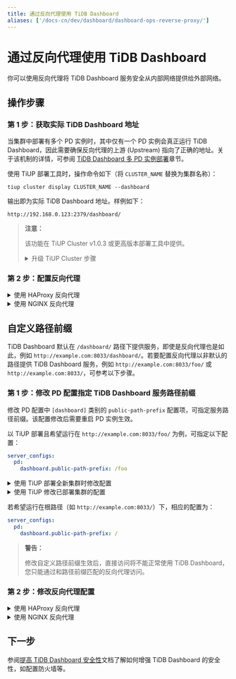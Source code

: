 ```yaml
---
title: 通过反向代理使用 TiDB Dashboard
aliases: ['/docs-cn/dev/dashboard/dashboard-ops-reverse-proxy/']
---
```


# 通过反向代理使用 TiDB Dashboard

你可以使用反向代理将 TiDB Dashboard 服务安全从内部网络提供给外部网络。

## 操作步骤

### 第 1 步：获取实际 TiDB Dashboard 地址

当集群中部署有多个 PD 实例时，其中仅有一个 PD 实例会真正运行 TiDB Dashboard，因此需要确保反向代理的上游 (Upstream) 指向了正确的地址。关于该机制的详情，可参阅 [TiDB Dashboard 多 PD 实例部署](/dashboard/dashboard-ops-deploy.md#多-pd-实例部署)章节。

使用 TiUP 部署工具时，操作命令如下（将 `CLUSTER_NAME` 替换为集群名称）：

```shell
tiup cluster display CLUSTER_NAME --dashboard
```

输出即为实际 TiDB Dashboard 地址。样例如下：

```
http://192.168.0.123:2379/dashboard/
```

> **注意：**
>
> 该功能在 TiUP Cluster v1.0.3 或更高版本部署工具中提供。
>
> <details>
> <summary>升级 TiUP Cluster 步骤</summary>
>
> ```shell
> tiup update --self
> tiup update cluster --force
> ```
>
> </details>

### 第 2 步：配置反向代理

<details>
<summary>使用 HAProxy 反向代理</summary>

[HAProxy](https://www.haproxy.org/) 作为反向代理时，方法如下：

1. 以在 8033 端口反向代理 TiDB Dashboard 为例，在 HAProxy 配置文件中，新增如下配置：

   ```haproxy
   frontend tidb_dashboard_front
     bind *:8033
     use_backend tidb_dashboard_back if { path /dashboard } or { path_beg /dashboard/ }

   backend tidb_dashboard_back
     mode http
     server tidb_dashboard 192.168.0.123:2379
   ```

   其中 `192.168.0.123:2379` 需替换为[第 1 步：获取实际 TiDB Dashboard 地址](#第-1-步获取实际-tidb-dashboard-地址)中取得的 TiDB Dashboard 实际地址中的 IP 及端口部分。

   > **警告：**
   >
   > 请务必保留 `use_backend` 指令中的 `if` 部分，确保只有该路径下的服务会被反向代理，否则将引入安全风险。参见[提高 TiDB Dashboard 安全性](/dashboard/dashboard-ops-security.md)。

2. 重启 HAProxy，以使配置生效。

3. 测试反向代理是否生效：访问 HAProxy 所在机器的 8033 端口下 `/dashboard/` 地址，如 <http://example.com:8033/dashboard/>，即可访问 TiDB Dashboard。

</details>

<details>
<summary>使用 NGINX 反向代理</summary>

[NGINX](https://nginx.org/) 作为反向代理时，方法如下：

1. 以在 8033 端口反向代理 TiDB Dashboard 为例，在 NGINX 配置文件中，新增如下配置：

   ```nginx
   server {
     listen 8033;
     location /dashboard/ {
       proxy_pass http://192.168.0.123:2379/dashboard/;
     }
   }
   ```

   其中 `http://192.168.0.123:2379/dashboard/` 需替换为[第 1 步：获取实际 TiDB Dashboard 地址](#第-1-步获取实际-tidb-dashboard-地址)中取得的 TiDB Dashboard 实际地址。

   > **警告：**
   >
   > 请务必保留 `proxy_pass` 指令中的 `/dashboard/` 路径，确保只有该路径下的服务会被反向代理，否则将引入安全风险。参见[提高 TiDB Dashboard 安全性](/dashboard/dashboard-ops-security.md)。

2. 重新载入 NGINX 以使配置生效：

   ```shell
   sudo nginx -s reload
   ```

3. 测试反向代理是否生效：访问 NGINX 所在机器的 8033 端口下 `/dashboard/` 地址，如 `http://example.com:8033/dashboard/`，即可访问 TiDB Dashboard。

</details>

## 自定义路径前缀

TiDB Dashboard 默认在 `/dashboard/` 路径下提供服务，即使是反向代理也是如此，例如 `http://example.com:8033/dashboard/`。若要配置反向代理以非默认的路径提供 TiDB Dashboard 服务，例如 `http://example.com:8033/foo/` 或 `http://example.com:8033/`，可参考以下步骤。

### 第 1 步：修改 PD 配置指定 TiDB Dashboard 服务路径前缀

修改 PD 配置中 `[dashboard]` 类别的 `public-path-prefix` 配置项，可指定服务路径前缀。该配置修改后需要重启 PD 实例生效。

以 TiUP 部署且希望运行在 `http://example.com:8033/foo/` 为例，可指定以下配置：

```yaml
server_configs:
  pd:
    dashboard.public-path-prefix: /foo
```

<details>
  <summary>使用 TiUP 部署全新集群时修改配置</summary>

若要全新部署集群，可在 TiUP 拓扑文件 `topology.yaml` 中加入上述配置项后进行部署，具体步骤参阅 [TiUP 部署文档](/production-deployment-using-tiup.md#第-3-步初始化集群拓扑文件)。

</details>

<details>
  <summary>使用 TiUP 修改已部署集群的配置</summary>

1. 以编辑模式打开该集群的配置文件（将 `CLUSTER_NAME` 替换为集群名称）

   ```shell
   tiup cluster edit-config CLUSTER_NAME
   ```

2. 在 `server_configs` 的 `pd` 配置下修改或新增配置项，若没有 `server_configs` 请在最顶层新增：

   ```yaml
   server_configs:
     pd:
       dashboard.public-path-prefix: /foo
   ```

   修改完成后的配置文件类似于：

   ```yaml
   server_configs:
     pd:
       dashboard.public-path-prefix: /foo
   global:
     user: tidb
     ...
   ```

   或

   ```yaml
   monitored:
     ...
   server_configs:
     tidb: ...
     tikv: ...
     pd:
       dashboard.public-path-prefix: /foo
     ...
   ```

3. 滚动重启所有 PD 实例生效配置（将 `CLUSTER_NAME` 替换为集群名称）

   ```shell
   tiup cluster reload CLUSTER_NAME -R pd
   ```

   详情请参阅 [TiUP 常见运维操作 - 修改配置参数](/maintain-tidb-using-tiup.md#修改配置参数)。

</details>

若希望运行在根路径（如 `http://example.com:8033/`）下，相应的配置为：

```yaml
server_configs:
  pd:
    dashboard.public-path-prefix: /
```

> **警告：**
>
> 修改自定义路径前缀生效后，直接访问将不能正常使用 TiDB Dashboard，您只能通过和路径前缀匹配的反向代理访问。

### 第 2 步：修改反向代理配置

<details>
<summary>使用 HAProxy 反向代理</summary>

以 `http://example.com:8033/foo/` 为例，HAProxy 配置如下：

```haproxy
frontend tidb_dashboard_front
  bind *:8033
  use_backend tidb_dashboard_back if { path /foo } or { path_beg /foo/ }

backend tidb_dashboard_back
  mode http
  http-request set-path %[path,regsub(^/foo/?,/dashboard/)]
  server tidb_dashboard 192.168.0.123:2379
```

其中 `192.168.0.123:2379` 需替换为[第 1 步：获取实际 TiDB Dashboard 地址](#第-1-步获取实际-tidb-dashboard-地址)中取得的 TiDB Dashboard 实际地址中的 IP 及端口部分。

> **警告：**
>
> 请务必保留 `use_backend` 指令中的 `if` 部分，确保只有该路径下的服务会被反向代理，否则将引入安全风险。参见[提高 TiDB Dashboard 安全性](/dashboard/dashboard-ops-security.md)。

若希望运行在根路径（如 `http://example.com:8033/`），HAProxy 配置如下：

```nginx
frontend tidb_dashboard_front
  bind *:8033
  use_backend tidb_dashboard_back

backend tidb_dashboard_back
  mode http
  http-request set-path /dashboard%[path]
  server tidb_dashboard 192.168.0.123:2379
```

修改配置并重启 HAProxy 后即可生效。

</details>

<details>
<summary>使用 NGINX 反向代理</summary>

以 `http://example.com:8033/foo/` 为例，相应的 NGINX 配置为：

```nginx
server {
  listen 8033;
  location /foo/ {
    proxy_pass http://192.168.0.123:2379/dashboard/;
  }
}
```

其中 `http://192.168.0.123:2379/dashboard/` 需替换为[第 1 步：获取实际 TiDB Dashboard 地址](#第-1-步获取实际-tidb-dashboard-地址)中取得的 TiDB Dashboard 实际地址。

> **警告：**
>
> 请务必保留 `proxy_pass` 指令中的 `/dashboard/` 路径，确保只有该路径下的服务会被反向代理，否则将引入安全风险。参见[提高 TiDB Dashboard 安全性](/dashboard/dashboard-ops-security.md)。

若希望运行在根路径（如 `http://example.com:8033/`），NGINX 配置为：

```nginx
server {
  listen 8033;
  location / {
    proxy_pass http://192.168.0.123:2379/dashboard/;
  }
}
```

修改配置并重启 NGINX 后即可生效：

```shell
sudo nginx -s reload
```

</details>

## 下一步

参阅[提高 TiDB Dashboard 安全性](/dashboard/dashboard-ops-security.md)文档了解如何增强 TiDB Dashboard 的安全性，如配置防火墙等。
